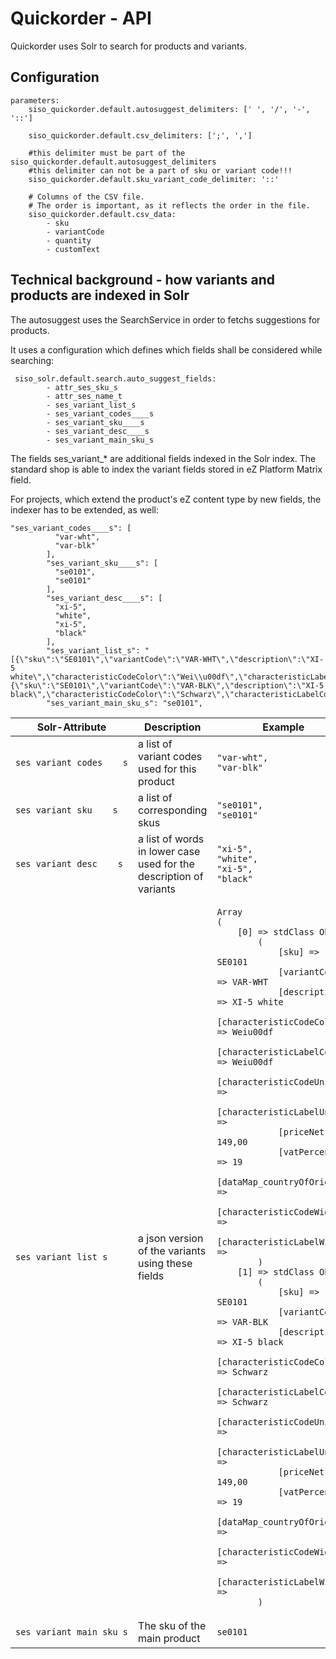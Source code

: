 #  Quickorder - API 

Quickorder uses Solr to search for products and variants.

## Configuration

``` 
parameters:
    siso_quickorder.default.autosuggest_delimiters: [' ', '/', '-', '::']

    siso_quickorder.default.csv_delimiters: [';', ',']

    #this delimiter must be part of the siso_quickorder.default.autosuggest_delimiters
    #this delimiter can not be a part of sku or variant code!!!
    siso_quickorder.default.sku_variant_code_delimiter: '::'

    # Columns of the CSV file.
    # The order is important, as it reflects the order in the file.
    siso_quickorder.default.csv_data:
        - sku
        - variantCode
        - quantity
        - customText
```

## Technical background - how variants and products are indexed in Solr

The autosuggest uses the SearchService in order to fetchs suggestions for products.

It uses a configuration which defines which fields shall be considered while searching:

``` 
 siso_solr.default.search.auto_suggest_fields:
        - attr_ses_sku_s
        - attr_ses_name_t
        - ses_variant_list_s
        - ses_variant_codes____s
        - ses_variant_sku____s
        - ses_variant_desc____s
        - ses_variant_main_sku_s
```

The fields ses\_variant\_\* are additional fields indexed in the Solr index. The standard shop is able to index the variant fields stored in eZ Platform Matrix field.

For projects, which extend the product's eZ content type by new fields, the indexer has to be extended, as well:

``` 
"ses_variant_codes____s": [
          "var-wht",
          "var-blk"
        ],
        "ses_variant_sku____s": [
          "se0101",
          "se0101"
        ],
        "ses_variant_desc____s": [
          "xi-5",
          "white",
          "xi-5",
          "black"
        ],
        "ses_variant_list_s": "[{\"sku\":\"SE0101\",\"variantCode\":\"VAR-WHT\",\"description\":\"XI-5 white\",\"characteristicCodeColor\":\"Wei\\u00df\",\"characteristicLabelColor\":\"Wei\\u00df\",\"characteristicCodeUnit\":\"\",\"characteristicLabelUnit\":\"\",\"priceNet\":\"149,00\",\"vatPercent\":\"19\",\"dataMap_countryOfOrigin\":\"\",\"characteristicCodeWidth\":\"\",\"characteristicLabelWidth\":\"\"},{\"sku\":\"SE0101\",\"variantCode\":\"VAR-BLK\",\"description\":\"XI-5 black\",\"characteristicCodeColor\":\"Schwarz\",\"characteristicLabelColor\":\"Schwarz\",\"characteristicCodeUnit\":\"\",\"characteristicLabelUnit\":\"\",\"priceNet\":\"149,00\",\"vatPercent\":\"19\",\"dataMap_countryOfOrigin\":\"\",\"characteristicCodeWidth\":\"\",\"characteristicLabelWidth\":\"\"}]",
        "ses_variant_main_sku_s": "se0101",
```

<table>
<thead>
<tr class="header">
<th>Solr-Attribute</th>
<th>Description</th>
<th>Example</th>
</tr>
</thead>
<tbody>
<tr>
<td><pre><code>ses_variant_codes____s</code></pre></td>
<td>a list of variant codes used for this product</td>
<td><pre><code>&quot;var-wht&quot;,
&quot;var-blk&quot;</code></pre></td>
</tr>
<tr>
<td><pre><code>ses_variant_sku____s</code></pre></td>
<td>a list of corresponding skus</td>
<td><pre><code>&quot;se0101&quot;,
&quot;se0101&quot;</code></pre></td>
</tr>
<tr>
<td><pre><code>ses_variant_desc____s</code></pre></td>
<td>a list of words in lower case used for the description of variants</td>
<td><pre><code>&quot;xi-5&quot;,
&quot;white&quot;,
&quot;xi-5&quot;,
&quot;black&quot;</code></pre></td>
</tr>
<tr>
<td><pre><code>ses_variant_list_s</code></pre></td>
<td>a json version of the variants using these fields</td>
<td><div class="content-wrapper">
<pre class="" data-syntaxhighlighter-params="brush: java; gutter: false; theme: DJango" data-theme="DJango"><code>Array
(
    [0] =&gt; stdClass Object
        (
            [sku] =&gt; SE0101
            [variantCode] =&gt; VAR-WHT
            [description] =&gt; XI-5 white
            [characteristicCodeColor] =&gt; Weiu00df
            [characteristicLabelColor] =&gt; Weiu00df
            [characteristicCodeUnit] =&gt;
            [characteristicLabelUnit] =&gt;
            [priceNet] =&gt; 149,00
            [vatPercent] =&gt; 19
            [dataMap_countryOfOrigin] =&gt;
            [characteristicCodeWidth] =&gt;
            [characteristicLabelWidth] =&gt;
        )
    [1] =&gt; stdClass Object
        (
            [sku] =&gt; SE0101
            [variantCode] =&gt; VAR-BLK
            [description] =&gt; XI-5 black
            [characteristicCodeColor] =&gt; Schwarz
            [characteristicLabelColor] =&gt; Schwarz
            [characteristicCodeUnit] =&gt;
            [characteristicLabelUnit] =&gt;
            [priceNet] =&gt; 149,00
            [vatPercent] =&gt; 19
            [dataMap_countryOfOrigin] =&gt;
            [characteristicCodeWidth] =&gt;
            [characteristicLabelWidth] =&gt;
        )
</code></pre>
</td>
</tr>
<tr>
<td><pre><code>ses_variant_main_sku_s</code></pre></td>
<td>The sku of the main product</td>
<td><pre><code>se0101</code></pre></td>
</tr>
</tbody>
</table>
